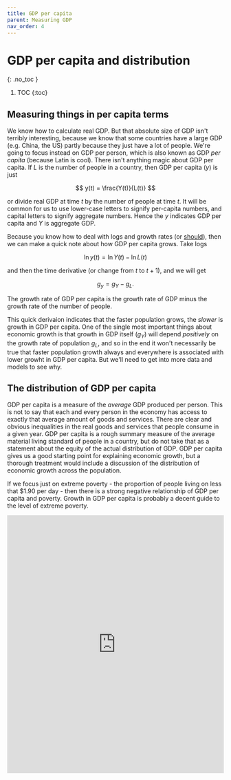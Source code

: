 ```yaml
---
title: GDP per capita
parent: Measuring GDP
nav_order: 4
---
```


# GDP per capita and distribution
{: .no_toc }

1. TOC 
{:toc}

## Measuring things in per capita terms
We know how to calculate real GDP. But that absolute size of GDP isn't terribly interesting, because we know that some countries have a large GDP (e.g. China, the US) partly because they just have a lot of people. We're going to focus instead on GDP per person, which is also known as GDP *per capita* (because Latin is cool). There isn't anything magic about GDP per capita. If $L$ is the number of people in a country, then GDP per capita ($y$) is just

$$
y(t) = \frac{Y(t)}{L(t)}
$$

or divide real GDP at time $t$ by the number of people at time $t$. It will be common for us to use lower-case letters to signify per-capita numbers, and capital letters to signify aggregate numbers. Hence the $y$ indicates GDP per capita and $Y$ is aggregate GDP.

Because you know how to deal with logs and growth rates (or [should](http://growthecon.com/StudyGuide/preliminaries/preliminaries.html)), then we can make a quick note about how GDP per capita grows. Take logs

$$
\ln y(t) = \ln Y(t) - \ln L(t)
$$

and then the time derivative (or change from $t$ to $t+1$), and we will get

$$
g_y = g_Y - g_L.
$$

The growth rate of GDP per capita is the growth rate of GDP minus the growth rate of the number of people. 

This quick derivaion indicates that the faster population grows, the *slower* is growth in GDP per capita. One of the single most important things about economic growth is that growth in GDP itself ($g_Y$) will depend *positively* on the growth rate of population $g_L$, and so in the end it won't necessarily be true that faster population growth always and everywhere is associated with lower growht in GDP per capita. But we'll need to get into more data and models to see why.

## The distribution of GDP per capita
GDP per capita is a measure of the *average* GDP produced per person. This is not to say that each and every person in the economy has access to exactly that average amount of goods and services. There are clear and obvious inequalities in the real goods and services that people consume in a given year. GDP per capita is a rough summary measure of the average material living standard of people in a country, but do not take that as a statement about the equity of the actual distribution of GDP. GDP per capita gives us a good starting point for explaining economic growth, but a thorough treatment would include a discussion of the distribution of economic growth across the population.

If we focus just on extreme poverty - the proportion of people living on less that $1.90 per day - then there is a strong negative relationship of GDP per capita and poverty. Growth in GDP per capita is probably a decent guide to the level of extreme poverty. 

<iframe src="https://ourworldindata.org/grapher/the-share-of-people-living-in-extreme-poverty-vs-gdp-per-capita" loading="lazy" style="width: 100%; height: 600px; border: 0px none;"></iframe>